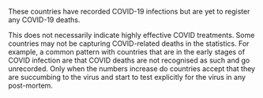 These countries have recorded COVID-19 infections but are yet to register any COVID-19 deaths.

This does not necessarily indicate highly effective COVID treatments. Some countries may not be capturing COVID-related deaths in the statistics. For example, a common pattern with countries that are in the early stages of COVID infection are that COVID deaths are not recognised as such and go unrecorded. Only when the numbers increase do countries accept that they are succumbing to the virus and start to test explicitly for the virus in any post-mortem.
